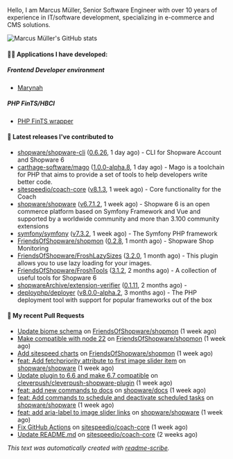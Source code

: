 Hello, I am Marcus Müller, Senior Software Engineer with over 10 years of experience in IT/software development, specializing in e-commerce and CMS solutions.

![Marcus Müller's GitHub stats](https://github-readme-stats-six-peach-60.vercel.app/api?username=M-arcus&show=reviews,prs_merged,prs_merged_percentage&show_icons=true&rank_icon=default&number_format=long&disable_animations=true&cache_seconds=86400)

#### 👨‍💻 Applications I have developed:

##### Frontend Developer environment
- [Marynah](https://github.com/M-arcus/Marynah)

##### PHP FinTS/HBCI
- [PHP FinTS wrapper](https://github.com/M-arcus/php-fints-wrapper)

#### 🔭 Latest releases I've contributed to

- [shopware/shopware-cli](https://github.com/shopware/shopware-cli) ([0.6.26](https://github.com/shopware/shopware-cli/releases/tag/0.6.26), 1 day ago) - CLI for Shopware Account and Shopware 6
- [carthage-software/mago](https://github.com/carthage-software/mago) ([1.0.0-alpha.8](https://github.com/carthage-software/mago/releases/tag/1.0.0-alpha.8), 1 day ago) - Mago is a toolchain for PHP that aims to provide a set of tools to help developers write better code.
- [sitespeedio/coach-core](https://github.com/sitespeedio/coach-core) ([v8.1.3](https://github.com/sitespeedio/coach-core/releases/tag/v8.1.3), 1 week ago) - Core functionality for the Coach
- [shopware/shopware](https://github.com/shopware/shopware) ([v6.7.1.2](https://github.com/shopware/shopware/releases/tag/v6.7.1.2), 1 week ago) - Shopware 6 is an open commerce platform based on Symfony Framework and Vue and supported by a worldwide community and more than 3.100 community extensions
- [symfony/symfony](https://github.com/symfony/symfony) ([v7.3.2](https://github.com/symfony/symfony/releases/tag/v7.3.2), 1 week ago) - The Symfony PHP framework
- [FriendsOfShopware/shopmon](https://github.com/FriendsOfShopware/shopmon) ([0.2.8](https://github.com/FriendsOfShopware/shopmon/releases/tag/0.2.8), 1 month ago) - Shopware Shop Monitoring
- [FriendsOfShopware/FroshLazySizes](https://github.com/FriendsOfShopware/FroshLazySizes) ([3.2.0](https://github.com/FriendsOfShopware/FroshLazySizes/releases/tag/3.2.0), 1 month ago) - This plugin allows you to use lazy loading for your images.
- [FriendsOfShopware/FroshTools](https://github.com/FriendsOfShopware/FroshTools) ([3.1.2](https://github.com/FriendsOfShopware/FroshTools/releases/tag/3.1.2), 2 months ago) - A collection of useful tools for Shopware 6
- [shopwareArchive/extension-verifier](https://github.com/shopwareArchive/extension-verifier) ([0.1.11](https://github.com/shopwareArchive/extension-verifier/releases/tag/0.1.11), 2 months ago) - 
- [deployphp/deployer](https://github.com/deployphp/deployer) ([v8.0.0-alpha.2](https://github.com/deployphp/deployer/releases/tag/v8.0.0-alpha.2), 3 months ago) - The PHP deployment tool with support for popular frameworks out of the box

#### 🔨 My recent Pull Requests

- [Update biome schema](https://github.com/FriendsOfShopware/shopmon/pull/495) on [FriendsOfShopware/shopmon](https://github.com/FriendsOfShopware/shopmon) (1 week ago)
- [Make compatible with node 22](https://github.com/FriendsOfShopware/shopmon/pull/494) on [FriendsOfShopware/shopmon](https://github.com/FriendsOfShopware/shopmon) (1 week ago)
- [Add sitespeed charts](https://github.com/FriendsOfShopware/shopmon/pull/493) on [FriendsOfShopware/shopmon](https://github.com/FriendsOfShopware/shopmon) (1 week ago)
- [feat: Add fetchpriority attribute to first image slider item](https://github.com/shopware/shopware/pull/11703) on [shopware/shopware](https://github.com/shopware/shopware) (1 week ago)
- [Update plugin to 6.6 and make 6.7 compatible](https://github.com/cleverpush/cleverpush-shopware-plugin/pull/2) on [cleverpush/cleverpush-shopware-plugin](https://github.com/cleverpush/cleverpush-shopware-plugin) (1 week ago)
- [feat: add new commands to docs](https://github.com/shopware/docs/pull/1882) on [shopware/docs](https://github.com/shopware/docs) (1 week ago)
- [feat: Add commands to schedule and deactivate scheduled tasks](https://github.com/shopware/shopware/pull/11670) on [shopware/shopware](https://github.com/shopware/shopware) (1 week ago)
- [feat: add aria-label to image slider links](https://github.com/shopware/shopware/pull/11653) on [shopware/shopware](https://github.com/shopware/shopware) (1 week ago)
- [Fix GitHub Actions](https://github.com/sitespeedio/coach-core/pull/131) on [sitespeedio/coach-core](https://github.com/sitespeedio/coach-core) (1 week ago)
- [Update README.md](https://github.com/sitespeedio/coach-core/pull/130) on [sitespeedio/coach-core](https://github.com/sitespeedio/coach-core) (2 weeks ago)

*This text was automatically created with [readme-scribe](https://github.com/muesli/readme-scribe).*
